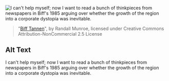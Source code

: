 ![I can't help myself; now I want to read a bunch of thinkpieces from newspapers in Biff's 1985 arguing over whether the growth of the region into a corporate dystopia was inevitable.](https://imgs.xkcd.com/comics/biff_tannen.png)
> "[Biff Tannen](https://xkcd.com/2104/)", by Randall Munroe, licensed under Creative Commons Attribution-NonCommercial 2.5 License

## Alt Text
I can't help myself; now I want to read a bunch of thinkpieces from newspapers in Biff's 1985 arguing over whether the growth of the region into a corporate dystopia was inevitable.
